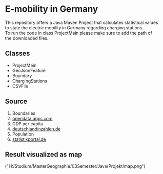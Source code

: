 # E-mobility in Germany
This repository offers a Java Maven Project that calculates statistical values to state the electric mobility in Germany regarding charging stations.  
To run the code in class ProjectMain please make sure to add the path of the downloaded files.

## Classes
- ProjectMain
- GeoJsonFeature
- Boundary
- ChargingStations
- CSVFile

## Source
1. Boundaries
  1. [opendata.argis.com](https://opendata-esri-de.opendata.arcgis.com/datasets/esri-de-content::bundesl%C3%A4ndergrenzen-2018)
2. GDP per capita
  1. [deutschlandinzahlen.de](https://www.deutschlandinzahlen.de/no_cache/tab/bundeslaender/volkswirtschaft0/bruttoinlandsprodukt/bruttoinlandsprodukt-je-einwohner?tx_diztables_pi1%5BsortBy%5D=col_28&tx_diztables_pi1%5BsortDirection%5D=asc&tx_diztables_pi1%5Bstart%5D=0)
3. Population
  1. [statistikportal.de](http://www.statistikportal.de/de/bevoelkerung/flaeche-und-bevoelkerung)

## Result visualized as map
("H:/Studium/MasterGeographie/03Semester/Java/Projekt/map.png")